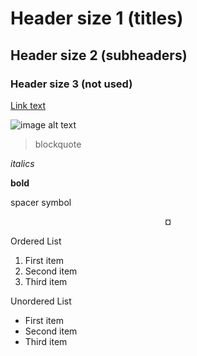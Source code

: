 # Header size 1 (titles)
## Header size 2 (subheaders)
### Header size 3 (not used)

[Link text](http://www.link.com/)

![image alt text](assets/<image_name>)

>blockquote

*italics*

**bold**

spacer symbol

<p style="text-align: center;">¤</p>

Ordered List
1. First item
2. Second item
3. Third item

Unordered List	
- First item
- Second item
- Third item
